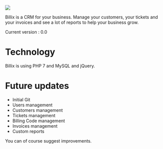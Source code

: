 <img src="https://www.tarn.cci.fr/sites/tarn.cci.fr/files/pictures/pages/Actualites/755-actualite-attirer-fiedliser-ses-clients-avec-le-crm.jpg" />

Billix is a CRM for your business. Manage your customers, your tickets and your invoices and see a lot of reports to help your business grow.

Current version : 0.0

# Technology
Billix is using PHP 7 and MySQL and jQuery.

# Future updates
- Initial Git
- Users management
- Customers management
- Tickets management
- Billing Code management
- Invoices management
- Custom reports

You can of course suggest improvements.
